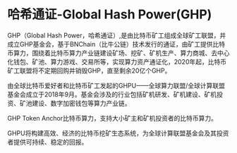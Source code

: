 # 

# 哈希通证-Global Hash Power(GHP)

GHP（Global Hash Power，哈希通证）,是由比特币矿工组成全球矿工联盟，并成立GHP基金会，基于BNChain（比牛公链）技术发行的通证，由矿工提供比特币算力，围绕着比特币算力产业链建设矿场、挖矿、矿机生产、算力商城、去中心化钱包、矿池、算力游戏、交易所等，实现算力资产通证化，2020年起，比特币矿工联盟将不定期回购并销毁GHP，直至剩余20亿个GHP。

由全球比特币爱好者和比特币矿工发起的GHPU——全球算力联盟/全球计算联盟基金会成立于2018年9月。基金会涉及的行业包括矿机研发、矿机建设、矿机投资、矿池建设、数字加密钱包等算力产业链。

GHP Token Anchor比特币算力，支持大小矿主和矿机投资者的比特币算力。

GHPU将构建高效、经济的比特币挖矿生态系统，为全球计算联盟基金会及其投资者提供可持续、稳定的回报。

